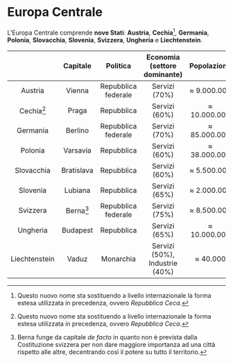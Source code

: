 # Europa Centrale

L'Europa Centrale comprende **nove Stati**: **Austria**, **Cechia**[^1],
**Germania**, **Polonia**, **Slovacchia**, **Slovenia**, **Svizzera**,
**Ungheria** e **Liechtenstein**.

| | Capitale | Politica | Economia (settore dominante) | Popolazione |
| :-: | :-: | :-: | :-: | :-: |
| Austria | Vienna | Repubblica federale | Servizi (70%) | &#8776; 9.000.000 |
| Cechia[^1] | Praga | Repubblica | Servizi (60%) | &#8776; 10.000.000 |
| Germania | Berlino | Repubblica federale | Servizi (70%) | &#8776; 85.000.000 |
| Polonia | Varsavia | Repubblica | Servizi (60%) | &#8776; 38.000.000 |
| Slovacchia | Bratislava | Repubblica | Servizi (60%) | &#8776; 5.500.000 |
| Slovenia | Lubiana | Repubblica | Servizi (65%) | &#8776; 2.000.000 |
| Svizzera | Berna[^2] | Repubblica federale | Servizi (75%) | &#8776; 8.500.000 |
| Ungheria | Budapest | Repubblica | Servizi (65%) | &#8776; 10.000.000 |
| Liechtenstein | Vaduz | Monarchia | Servizi (50%), Industrie (40%) | &#8776; 40.000 |

[^1]: Questo nuovo nome sta sostituendo a livello internazionale la forma estesa
      utilizzata in precedenza, ovvero *Repubblica Ceca*.

[^2]: Berna funge da capitale *de facto* in quanto non è prevista dalla
      Costituzione svizzera per non dare maggiore importanza ad una città
      rispetto alle altre, decentrando così il potere su tutto il territorio.
